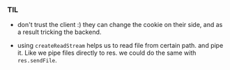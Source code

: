 ### TIL

- don't trust the client :) they can change the cookie on their side, and as a result tricking the backend.

- using `createReadStream` helps us to read file from certain path. and pipe it. Like we pipe files directly to res. we could do the same with `res.sendFile`.
